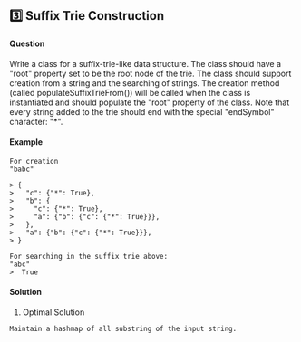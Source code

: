 ## :three: Suffix Trie Construction

#### Question

Write a class for a suffix-trie-like data structure. The class should have a "root" property set to be the root node of the trie. The class should support creation from a string and the searching of strings. The creation method (called populateSuffixTrieFrom()) will be called when the class is instantiated and should populate the "root" property of the class. Note that every string added to the trie should end with the special "endSymbol" character: "\*".

#### Example

```
For creation
"babc"

> {
>   "c": {"*": True},
>   "b": {
>     "c": {"*": True},
>     "a": {"b": {"c": {"*": True}}},
>   },
>   "a": {"b": {"c": {"*": True}}},
> }
```

```
For searching in the suffix trie above:
"abc"
>  True
```

#### Solution

1. Optimal Solution

```
Maintain a hashmap of all substring of the input string.
```

